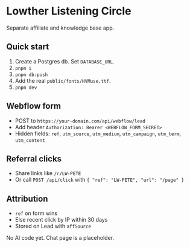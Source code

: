 # Lowther Listening Circle

Separate affiliate and knowledge base app.

## Quick start
1. Create a Postgres db. Set `DATABASE_URL`.
2. `pnpm i`
3. `pnpm db:push`
4. Add the real `public/fonts/HVMuse.ttf`.
5. `pnpm dev`

## Webflow form
- POST to `https://your-domain.com/api/webflow/lead`
- Add header `Authorization: Bearer <WEBFLOW_FORM_SECRET>`
- Hidden fields: `ref`, `utm_source`, `utm_medium`, `utm_campaign`, `utm_term`, `utm_content`

## Referral clicks
- Share links like `/r/LW-PETE`
- Or call `POST /api/click` with `{ "ref": "LW-PETE", "url": "/page" }`

## Attribution
- `ref` on form wins
- Else recent click by IP within 30 days
- Stored on Lead with `affSource`

No AI code yet. Chat page is a placeholder.
